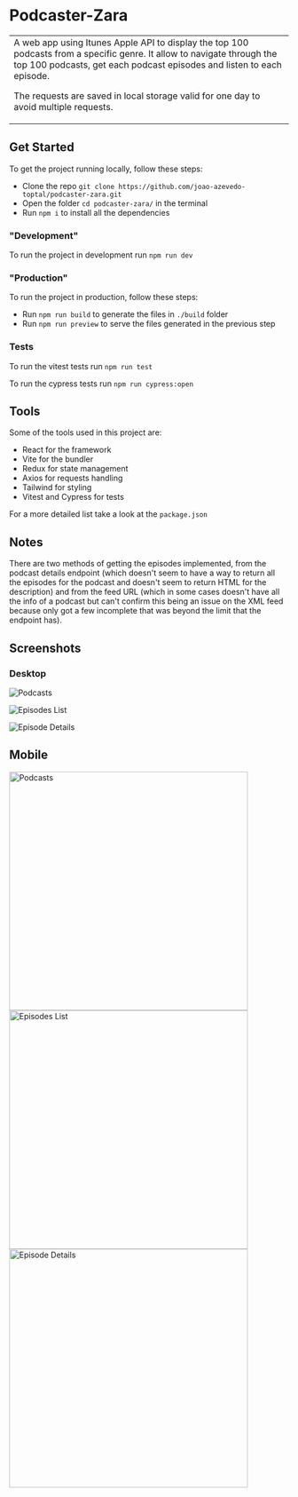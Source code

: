 # Podcaster-Zara

<table>
<tr>
<td>
  A web app using Itunes Apple API to display the top 100 podcasts from a specific genre. It allow to navigate through the top 100 podcasts, get each podcast episodes and listen to each episode.

The requests are saved in local storage valid for one day to avoid multiple requests.

</td>
</tr>
</table>

## Get Started

To get the project running locally, follow these steps:

- Clone the repo `git clone https://github.com/joao-azevedo-toptal/podcaster-zara.git`
- Open the folder `cd podcaster-zara/` in the terminal
- Run `npm i` to install all the dependencies

### "Development"

To run the project in development run `npm run dev`

### "Production"

To run the project in production, follow these steps:

- Run `npm run build` to generate the files in `./build` folder
- Run `npm run preview` to serve the files generated in the previous step

### Tests

To run the vitest tests run `npm run test`

To run the cypress tests run `npm run cypress:open`

## Tools

Some of the tools used in this project are:

- React for the framework
- Vite for the bundler
- Redux for state management
- Axios for requests handling
- Tailwind for styling
- Vitest and Cypress for tests

For a more detailed list take a look at the `package.json`

## Notes

There are two methods of getting the episodes implemented, from the podcast details endpoint (which doesn't seem to have a way to return all the episodes for the podcast and doesn't seem to return HTML for the description) and from the feed URL (which in some cases doesn't have all the info of a podcast but can't confirm this being an issue on the XML feed because only got a few incomplete that was beyond the limit that the endpoint has).

## Screenshots

### Desktop

![Podcasts](./images/podcasts.png)

![Episodes List](./images/episode-list.png)

![Episode Details](./images/episode-details.png)

## Mobile

<img src="./images/podcasts-mobile.png" alt="Podcasts" width="430">

<img src="./images/episode-list-mobile.png" alt="Episodes List" width="430">

<img src="./images/episode-details-mobile.png" alt="Episode Details" width="430">
